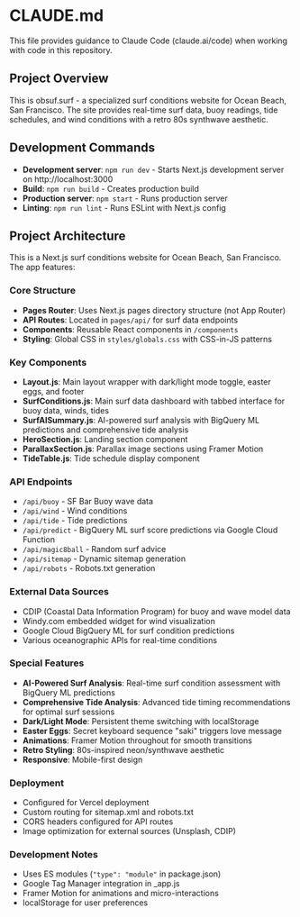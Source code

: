 # CLAUDE.md

This file provides guidance to Claude Code (claude.ai/code) when working with code in this repository.

## Project Overview

This is obsuf.surf - a specialized surf conditions website for Ocean Beach, San Francisco. The site provides real-time surf data, buoy readings, tide schedules, and wind conditions with a retro 80s synthwave aesthetic.

## Development Commands

- **Development server**: `npm run dev` - Starts Next.js development server on http://localhost:3000
- **Build**: `npm run build` - Creates production build
- **Production server**: `npm start` - Runs production server
- **Linting**: `npm run lint` - Runs ESLint with Next.js config

## Project Architecture

This is a Next.js surf conditions website for Ocean Beach, San Francisco. The app features:

### Core Structure
- **Pages Router**: Uses Next.js pages directory structure (not App Router)
- **API Routes**: Located in `pages/api/` for surf data endpoints
- **Components**: Reusable React components in `/components`
- **Styling**: Global CSS in `styles/globals.css` with CSS-in-JS patterns

### Key Components
- **Layout.js**: Main layout wrapper with dark/light mode toggle, easter eggs, and footer
- **SurfConditions.js**: Main surf data dashboard with tabbed interface for buoy data, winds, tides
- **SurfAISummary.js**: AI-powered surf analysis with BigQuery ML predictions and comprehensive tide analysis
- **HeroSection.js**: Landing section component
- **ParallaxSection.js**: Parallax image sections using Framer Motion
- **TideTable.js**: Tide schedule display component

### API Endpoints
- `/api/buoy` - SF Bar Buoy wave data
- `/api/wind` - Wind conditions
- `/api/tide` - Tide predictions
- `/api/predict` - BigQuery ML surf score predictions via Google Cloud Function
- `/api/magic8ball` - Random surf advice
- `/api/sitemap` - Dynamic sitemap generation
- `/api/robots` - Robots.txt generation

### External Data Sources
- CDIP (Coastal Data Information Program) for buoy and wave model data
- Windy.com embedded widget for wind visualization
- Google Cloud BigQuery ML for surf condition predictions
- Various oceanographic APIs for real-time conditions

### Special Features
- **AI-Powered Surf Analysis**: Real-time surf condition assessment with BigQuery ML predictions
- **Comprehensive Tide Analysis**: Advanced tide timing recommendations for optimal surf sessions
- **Dark/Light Mode**: Persistent theme switching with localStorage
- **Easter Eggs**: Secret keyboard sequence "saki" triggers love message
- **Animations**: Framer Motion throughout for smooth transitions
- **Retro Styling**: 80s-inspired neon/synthwave aesthetic
- **Responsive**: Mobile-first design

### Deployment
- Configured for Vercel deployment
- Custom routing for sitemap.xml and robots.txt
- CORS headers configured for API routes
- Image optimization for external sources (Unsplash, CDIP)

### Development Notes
- Uses ES modules (`"type": "module"` in package.json)
- Google Tag Manager integration in _app.js
- Framer Motion for animations and micro-interactions
- localStorage for user preferences